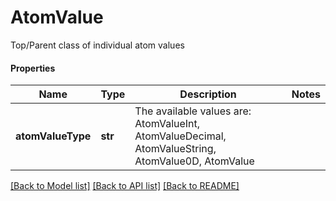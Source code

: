# AtomValue

Top/Parent class of individual atom values

#### Properties
Name | Type | Description | Notes
------------ | ------------- | ------------- | -------------
**atomValueType** | **str** | The available values are: AtomValueInt, AtomValueDecimal, AtomValueString, AtomValue0D, AtomValue | 

[[Back to Model list]](../README.md#documentation-for-models) [[Back to API list]](../README.md#documentation-for-api-endpoints) [[Back to README]](../README.md)

